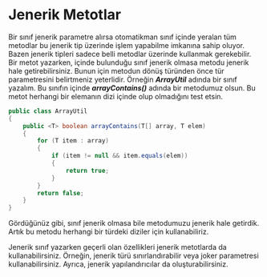 # Jenerik Metotlar

Bir sınıf jenerik parametre alırsa otomatikman sınıf içinde yeralan tüm metodlar bu jenerik tip üzerinde işlem yapabilme imkanına sahip oluyor. Bazen jenerik tipleri sadece belli metodlar üzerinde kullanmak gerekebilir. Bir metot yazarken, içinde bulunduğu sınıf jenerik olmasa metodu jenerik hale getirebilirsiniz. Bunun için metodun dönüş türünden önce tür parametresini belirtmeniz yeterlidir. Örneğin **_ArrayUtil_** adında bir sınıf yazalım. Bu sınıfın içinde **_arrayContains()_** adında bir metodumuz olsun. Bu metot herhangi bir elemanın dizi içinde olup olmadığını test etsin.

```java
public class ArrayUtil
{
    public <T> boolean arrayContains(T[] array, T elem)
    {
    	for (T item : array)
    	{
    		if (item != null && item.equals(elem))
    		{
    			return true;
    		}
    	}
    	return false;
    }
}
```

Gördüğünüz gibi, sınıf jenerik olmasa bile metodumuzu jenerik hale getirdik. Artık bu metodu herhangi bir türdeki diziler için kullanabiliriz.

Jenerik sınıf yazarken geçerli olan özellikleri jenerik metotlarda da kullanabilirsiniz. Örneğin, jenerik türü sınırlandırabilir veya joker parametresi kullanabilirsiniz. Ayrıca, jenerik yapılandırıcılar da oluşturabilirsiniz.
